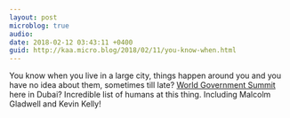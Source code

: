 ```yaml
---
layout: post
microblog: true
audio: 
date: 2018-02-12 03:43:11 +0400
guid: http://kaa.micro.blog/2018/02/11/you-know-when.html
---
```

You know when you live in a large city, things happen around you and you have no idea about them, sometimes till late? [World Government Summit](https://www.worldgovernmentsummit.org) here in Dubai? Incredible list of humans at this thing. Including Malcolm Gladwell and Kevin Kelly!
